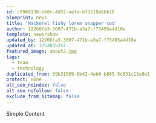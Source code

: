 ```yaml
---
id: c9969130-bb0c-4d52-aefa-b7d219a0b616
blueprint: news
title: 'Mackerel fishy lorem snapper cod'
author: 12268fa3-3007-471b-a3a7-f73495a4d10a
template: news/show
updated_by: 12268fa3-3007-471b-a3a7-f73495a4d10a
updated_at: 1753835257
featured_image: about2.jpg
tags:
  - team
  - technology
duplicated_from: 39b31589-0b42-4eb6-b885-5c851c13a9e1
protect: none
alt_seo_noindex: false
alt_seo_nofollow: false
exclude_from_sitemap: false
---
```

Simple Content